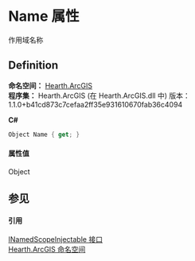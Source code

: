 # Name 属性


作用域名称



## Definition
**命名空间：** <a href="N_Hearth_ArcGIS">Hearth.ArcGIS</a>  
**程序集：** Hearth.ArcGIS (在 Hearth.ArcGIS.dll 中) 版本：1.1.0+b41cd873c7cefaa2ff35e931610670fab36c4094

**C#**
``` C#
Object Name { get; }
```



#### 属性值
Object

## 参见


#### 引用
<a href="T_Hearth_ArcGIS_INamedScopeInjectable">INamedScopeInjectable 接口</a>  
<a href="N_Hearth_ArcGIS">Hearth.ArcGIS 命名空间</a>  
